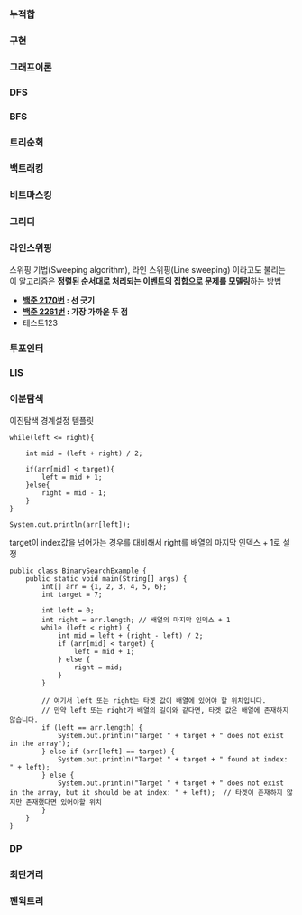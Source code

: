 ### 누적합
### 구현
### 그래프이론
### DFS
### BFS
### 트리순회
### 백트래킹
### 비트마스킹
### 그리디
### 라인스위핑

스위핑 기법(Sweeping algorithm), 라인 스위핑(Line sweeping) 이라고도 불리는 이 알고리즘은 **정렬된 순서대로 처리되는 이벤트의 집합으로 문제를 모델링**하는 방법

- **[백준 2170번](https://www.acmicpc.net/problem/2170 "boj 2170") : 선 긋기**
- **[백준 2261번](https://www.acmicpc.net/problem/2261 "boj 2261") : 가장 가까운 두 점**
- 테스트123

### 투포인터
### LIS
### 이분탐색

이진탐색 경계설정 템플릿
```
while(left <= right){

	int mid = (left + right) / 2; 
	
	if(arr[mid] < target){
		left = mid + 1;
	}else{ 
		right = mid - 1;
	}
}

System.out.println(arr[left]);
```

target이 index값을 넘어가는 경우를 대비해서 right를 배열의 마지막 인덱스 + 1로 설정
```
public class BinarySearchExample {  
    public static void main(String[] args) {  
        int[] arr = {1, 2, 3, 4, 5, 6};  
        int target = 7;  
  
        int left = 0;  
        int right = arr.length; // 배열의 마지막 인덱스 + 1  
        while (left < right) {  
            int mid = left + (right - left) / 2;  
            if (arr[mid] < target) {  
                left = mid + 1;  
            } else {  
                right = mid;  
            }  
        }  
  
        // 여기서 left 또는 right는 타겟 값이 배열에 있어야 할 위치입니다.  
        // 만약 left 또는 right가 배열의 길이와 같다면, 타겟 값은 배열에 존재하지 않습니다.  
        if (left == arr.length) {  
            System.out.println("Target " + target + " does not exist in the array");  
        } else if (arr[left] == target) {  
            System.out.println("Target " + target + " found at index: " + left);  
        } else {  
            System.out.println("Target " + target + " does not exist in the array, but it should be at index: " + left);  // 타겟이 존재하지 않지만 존재했다면 있어야할 위치
        }  
    }  
}
```

### DP
### 최단거리
### 펜윅트리
